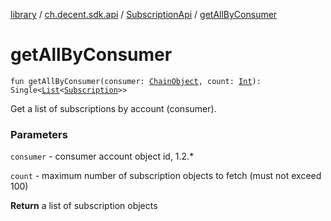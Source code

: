 [library](../../index.md) / [ch.decent.sdk.api](../index.md) / [SubscriptionApi](index.md) / [getAllByConsumer](./get-all-by-consumer.md)

# getAllByConsumer

`fun getAllByConsumer(consumer: `[`ChainObject`](../../ch.decent.sdk.model/-chain-object/index.md)`, count: `[`Int`](https://kotlinlang.org/api/latest/jvm/stdlib/kotlin/-int/index.html)`): Single<`[`List`](https://kotlinlang.org/api/latest/jvm/stdlib/kotlin.collections/-list/index.html)`<`[`Subscription`](../../ch.decent.sdk.model/-subscription/index.md)`>>`

Get a list of subscriptions by account (consumer).

### Parameters

`consumer` - consumer account object id, 1.2.*

`count` - maximum number of subscription objects to fetch (must not exceed 100)

**Return**
a list of subscription objects

